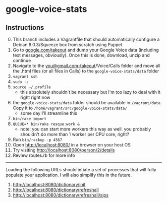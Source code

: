 # google-voice-stats

## Instructions

0. This branch includes a Vagrantfile that should automatically configure a Debian 6.0.3/Squeeze box from scratch using Puppet
0. Go to [google.com/takeout]() and dump your Google Voice data (including text messages, obviously). Once this is done, download, unzip and continue
1. Navigate to the you@gmail.com-takeout/Voice/Calls folder and move all the .html files (or all files in Calls) to the `google-voice-stats/data` folder
1. `vagrant ssh`
2. `sudo -s`
2. `source ~/.profile`
    - this absolutely shouldn't be necessary but I'm too lazy to deal with it right right now
2. the `google-voice-stats/data` folder should be available in `/vagrant/data`. Copy it to `/home/vagrant/src/google-voice-stats/data/`
    - some day I'll streamline this
2. `bin/rake import`
2. `QUEUE=* bin/rake resque:work &`
    - note: you can start more workers this way as well. you probably shouldn't do more than 1 worker per CPU core, right?
3. Run `bin/rackup -p 4567`
4. Open [http://localhost:8080/]() in a browser on your host OS
5. Try visiting [http://localhost:8080/person/2/details]()
6. Review routes.rb for more info

---

Loading the following URLs should intiate a set of processes that will fully
populate your application. I will also simplify this in the future.
1. [http://localhost:8080/dictionary/init]()
2. [http://localhost:8080/dictionary/refreshall]()
2. [http://localhost:8080/dictionary/refreshall/sips]()
